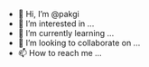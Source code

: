 - 👋 Hi, I’m @pakgi
- 👀 I’m interested in ...
- 🌱 I’m currently learning ...
- 💞️ I’m looking to collaborate on ...
- 📫 How to reach me ...

<!---
pakgi/pakgi is a ✨ special ✨ repository because its `README.md` (this file) appears on your GitHub profile.
You can click the Preview link to take a look at your changes.
--->
